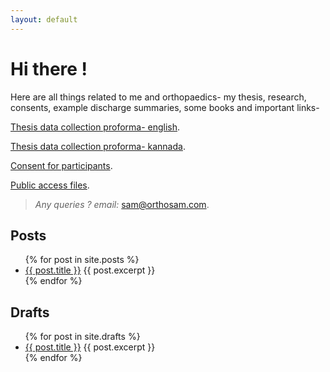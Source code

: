 ```yaml
---
layout: default
---
```


# Hi there !

Here are all things related to me and orthopaedics- my thesis, research, consents, example discharge summaries, some books and important links-


[Thesis data collection proforma- english](./proforma.html).

[Thesis data collection proforma- kannada](./proforma-kn.html).

[Consent for participants](https://docs.google.com/document/d/1wH9lNs_hkwAxh84Fg9TO1vAMfPbuvat3nRPKsgdGNbk/edit).

[Public access files](https://drive.google.com/drive/folders/1MGTIataD9rRTVA7qBUZC8Im4Sq99NCri).

>_Any queries ? email:_ [sam@orthosam.com](mailto:sam@orthosam.com).


## Posts

<ul>
  {% for post in site.posts %}
    <li>
      <a href="{{ post.url }}">{{ post.title }}</a>
      {{ post.excerpt }}
    </li>
  {% endfor %}
</ul>

## Drafts

<ul>
  {% for post in site.drafts %}
    <li>
      <a href="{{ post.url }}">{{ post.title }}</a>
      {{ post.excerpt }}
    </li>
  {% endfor %}
</ul>
